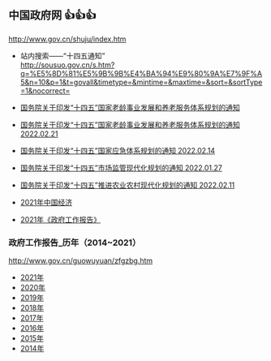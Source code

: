 ## 中国政府网 :+1::+1::+1:
http://www.gov.cn/shuju/index.htm
- 站内搜索——“十四五通知”
  <br>http://sousuo.gov.cn/s.htm?q=%E5%8D%81%E5%9B%9B%E4%BA%94%E9%80%9A%E7%9F%A5&n=10&p=1&t=govall&timetype=&mintime=&maxtime=&sort=&sortType=1&nocorrect=

- [国务院关于印发“十四五”国家老龄事业发展和养老服务体系规划的通知](
  http://www.gov.cn/zhengce/content/2022-02/21/content_5674844.htm)
- [国务院关于印发“十四五”国家老龄事业发展和养老服务体系规划的通知	2022.02.21](
  http://www.gov.cn/zhengce/content/2022-02/21/content_5674844.htm)
- [国务院关于印发“十四五”国家应急体系规划的通知	2022.02.14](
  http://www.gov.cn/zhengce/content/2022-02/14/content_5673424.htm)
- [国务院关于印发“十四五”市场监管现代化规划的通知	2022.01.27](
  http://www.gov.cn/zhengce/content/2022-01/27/content_5670717.htm)
- [国务院关于印发“十四五”推进农业农村现代化规划的通知	2022.02.11](
  http://www.gov.cn/zhengce/content/2022-02/11/content_5673082.htm)

- [2021年中国经济](
  http://www.gov.cn/xinwen/2022-01/17/5668782/images/f3f166e7ad574a3c80231af60755a393.jpg)
- [2021年《政府工作报告》](
  http://www.gov.cn/xinwen/2021-03/19/content_5590441.htm)

###  政府工作报告_历年（2014~2021）
 http://www.gov.cn/guowuyuan/zfgzbg.htm
- [2021年](
  http://www.gov.cn/guowuyuan/zfgzbg.htm)
- [2020年](
  http://www.gov.cn/guowuyuan/2020zfgzbg.htm)
- [2019年](
  http://www.gov.cn/guowuyuan/2019zfgzbg.htm)
- [2018年](
  http://www.gov.cn/guowuyuan/2018zfgzbg.htm)
- [2017年](
  http://www.gov.cn/guowuyuan/2017zfgzbg.htm)
- [2016年](
  http://www.gov.cn/guowuyuan/2016zfgzbg.htm)
- [2015年](
  http://www.gov.cn/guowuyuan/2015zfgzbg.htm)
- [2014年](
  http://www.gov.cn/guowuyuan/2014zfgzbg.htm)
